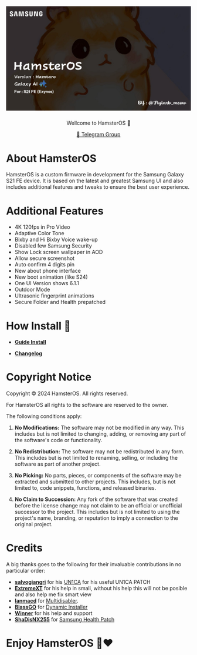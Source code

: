 <h1 align="center">
  <img loading="lazy" src="banner.jpg"/>
</h1>
<p align="center">Wellcome to HamsterOS 🐹</p>

<p align="center">
  <a href="https://t.me/A54DEVELOPER">💬 Telegram Group</a>
</p>

# About HamsterOS
HamsterOS is a custom firmware in development for the Samsung Galaxy S21 FE device. It is based on the latest and greatest Samsung UI and also includes additional features and tweaks to ensure the best user experience.

# Additional Features
- 4K 120fps in Pro Video
- Adaptive Color Tone
- Bixby and Hi Bixby Voice wake-up
- Disabled few Samsung Security
- Show Lock screen wallpaper in AOD
- Allow secure screenshot
- Auto confirm 4 digits pin
- New about phone interface
- New boot animation (like S24)
- One UI Version shows 6.1.1
- Outdoor Mode
- Ultrasonic fingerprint animations
- Secure Folder and Health prepatched
# How Install 🐹

* **[Guide Install](https://github.com/MrDemon-LICH/Testes/blob/main/Install.md)**

* **[Changelog](https://github.com/MrDemon-LICH/Testes/blob/main/changelog.md)**



# Copyright Notice

Copyright © 2024 HamsterOS. All rights reserved.

For HamsterOS all rights to the software are reserved to the owner.

The following conditions apply:

1. **No Modifications:** The software may not be modified in any way. This includes but is not limited to changing, adding, or removing any part of the software's code or functionality.

2. **No Redistribution:** The software may not be redistributed in any form. This includes but is not limited to renaming, selling, or including the software as part of another project.

3. **No Picking:** No parts, pieces, or components of the software may be extracted and submitted to other projects. This includes, but is not limited to, code snippets, functions, and released binaries.

4. **No Claim to Succession:** Any fork of the software that was created before the license change may not claim to be an official or unofficial successor to the project. This includes but is not limited to using the project's name, branding, or reputation to imply a connection to the original project.

# Credits
A big thanks goes to the following for their invaluable contributions in no particular order:
- **[salvogiangri](https://github.com/salvogiangri)** for his [UN1CA](https://github.com/salvogiangri/UN1CA/tree/main) for his useful UN1CA PATCH
- **[ExtremeXT](https://t.me/ExtremeXT)** for his help in smali, without his help this will not be posible and also help me fix smart view  
- **[Ianmacd](https://github.com/Ianmacd)** for [Multidisabler](https://github.com/ianmacd/multidisabler-samsung).
- **[BlassGO](https://t.me/BlassGO)** for  [Dynamic Installer](https://blassgo.blogspot.com/#id=android-projects-dev&author=BlassGO&category=FRAMEWORK&year=2024&title=Dynamic%20Installer)
- **[Winner](https://t.me/@Winnerxd1001)** for his help and support
- **[ShaDisNX255](https://github.com/ShaDisNX255)** for [Samsung Health Patch](https://github.com/ShaDisNX255/NcX_Stock/commit/fc44443c15d747878b13a0bf6afed22f59648219#diff-ace00ff0bbba0643aa542eb1c15ba148dd6502dca2d4a3cdbb0fbc658d1f7a47)


# Enjoy HamsterOS 🐹❤️
